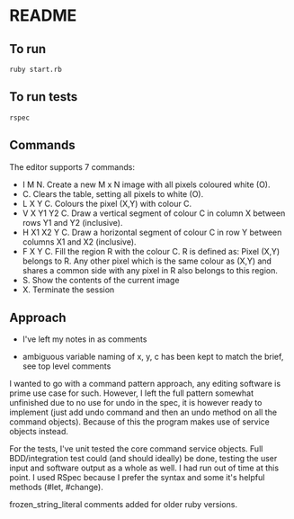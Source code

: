 # README

## To run
`ruby start.rb`

## To run tests
`rspec`

## Commands

The editor supports 7 commands:

* I M N. Create a new M x N image with all pixels coloured white (O).
* C. Clears the table, setting all pixels to white (O).
* L X Y C. Colours the pixel (X,Y) with colour C.
* V X Y1 Y2 C. Draw a vertical segment of colour C in column X between rows Y1 and Y2 (inclusive).
* H X1 X2 Y C. Draw a horizontal segment of colour C in row Y between columns X1 and X2 (inclusive).
* F X Y C. Fill the region R with the colour C. R is defined as: Pixel (X,Y) belongs to R. Any other pixel which is the same colour as (X,Y) and shares a common side with any pixel in R also belongs to this region.
* S. Show the contents of the current image
* X. Terminate the session

## Approach

* I've left my notes in as comments

* ambiguous variable naming of x, y, c has been kept to match the brief, see top level comments

I wanted to go with a command pattern approach, any editing software is prime use case for such.
However, I left the full pattern somewhat unfinished due to no use for undo in the spec, it is however ready
to implement (just add undo command and then an undo method on all the command objects).
Because of this the program makes use of service objects instead.

For the tests, I've unit tested the core command service objects. Full BDD/integration test could (and should ideally)
be done, testing the user input and software output as a whole as well. I had run out of time at this point.
I used RSpec because I prefer the syntax and some it's helpful methods (#let, #change).

frozen_string_literal comments added for older ruby versions.
